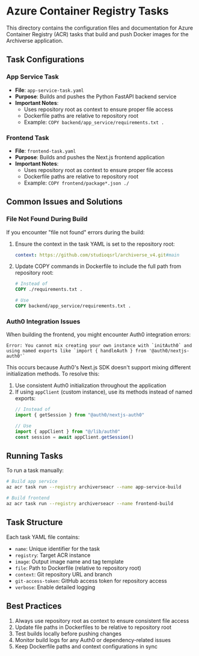 # Azure Container Registry Tasks

This directory contains the configuration files and documentation for Azure Container Registry (ACR) tasks that build and push Docker images for the Archiverse application.

## Task Configurations

### App Service Task
- **File**: `app-service-task.yaml`
- **Purpose**: Builds and pushes the Python FastAPI backend service
- **Important Notes**:
  - Uses repository root as context to ensure proper file access
  - Dockerfile paths are relative to repository root
  - Example: `COPY backend/app_service/requirements.txt .`

### Frontend Task
- **File**: `frontend-task.yaml`
- **Purpose**: Builds and pushes the Next.js frontend application
- **Important Notes**:
  - Uses repository root as context to ensure proper file access
  - Dockerfile paths are relative to repository root
  - Example: `COPY frontend/package*.json ./`

## Common Issues and Solutions

### File Not Found During Build
If you encounter "file not found" errors during the build:
1. Ensure the context in the task YAML is set to the repository root:
   ```yaml
   context: https://github.com/studioqsrl/archiverse_v4.git#main
   ```
2. Update COPY commands in Dockerfile to include the full path from repository root:
   ```dockerfile
   # Instead of
   COPY ./requirements.txt .
   
   # Use
   COPY backend/app_service/requirements.txt .
   ```

### Auth0 Integration Issues
When building the frontend, you might encounter Auth0 integration errors:

```
Error: You cannot mix creating your own instance with `initAuth0` and using named exports like `import { handleAuth } from '@auth0/nextjs-auth0'`
```

This occurs because Auth0's Next.js SDK doesn't support mixing different initialization methods. To resolve this:

1. Use consistent Auth0 initialization throughout the application
2. If using `appClient` (custom instance), use its methods instead of named exports:
   ```typescript
   // Instead of
   import { getSession } from "@auth0/nextjs-auth0"
   
   // Use
   import { appClient } from "@/lib/auth0"
   const session = await appClient.getSession()
   ```

## Running Tasks

To run a task manually:

```bash
# Build app service
az acr task run --registry archiverseacr --name app-service-build

# Build frontend
az acr task run --registry archiverseacr --name frontend-build
```

## Task Structure
Each task YAML file contains:
- `name`: Unique identifier for the task
- `registry`: Target ACR instance
- `image`: Output image name and tag template
- `file`: Path to Dockerfile (relative to repository root)
- `context`: Git repository URL and branch
- `git-access-token`: GitHub access token for repository access
- `verbose`: Enable detailed logging

## Best Practices
1. Always use repository root as context to ensure consistent file access
2. Update file paths in Dockerfiles to be relative to repository root
3. Test builds locally before pushing changes
4. Monitor build logs for any Auth0 or dependency-related issues
5. Keep Dockerfile paths and context configurations in sync
